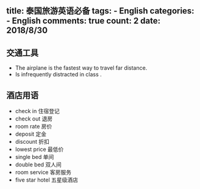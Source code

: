
  title: 泰国旅游英语必备
  tags: 
    - English
  categories: 
    - English
  comments: true
  count: 2
  date: 2018/8/30
  ---
  ## 交通工具
- The airplane is the fastest way to travel far distance.
- Is infrequently distracted in class .

## 酒店用语
- check in 住宿登记
- check out 退房
- room rate 房价
- deposit 定金
- discount 折扣
- lowest price 最低价
- single bed 单间
- double bed 双人间
- room service 客房服务
- five star hotel 五星级酒店

